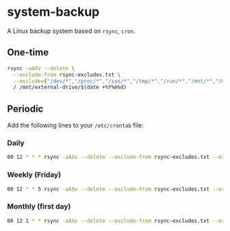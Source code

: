 # system-backup
A Linux backup system based on `rsync`, `cron`.

## One-time

```bash
rsync -aAXv --delete \
  --exclude-from rsync-excludes.txt \
  --exclude={"/dev/*","/proc/*","/sys/*","/tmp/*","/run/*","/mnt/*","/media/*","/lost+found"} \
  / /mnt/external-drive/$(date +%Y%m%d)
```

## Periodic

Add the following lines to your `/etc/crontab` file:

### Daily

```bash
00 12 * * * rsync -aAXv --delete --exclude-from rsync-excludes.txt --exclude={"/dev/*","/proc/*","/sys/*","/tmp/*","/run/*","/mnt/*","/media/*","/lost+found"}  / /mnt/external-drive/daily
```

### Weekly (Friday)

```bash
00 12 * * 5 rsync -aAXv --delete --exclude-from rsync-excludes.txt --exclude={"/dev/*","/proc/*","/sys/*","/tmp/*","/run/*","/mnt/*","/media/*","/lost+found"}  / /mnt/external-drive/weekly
```

### Monthly (first day)

```bash
00 12 1 * * rsync -aAXv --delete --exclude-from rsync-excludes.txt --exclude={"/dev/*","/proc/*","/sys/*","/tmp/*","/run/*","/mnt/*","/media/*","/lost+found"}  / /mnt/external-drive/monthly
```
